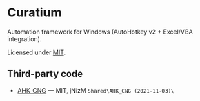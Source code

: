 # Curatium
Automation framework for Windows (AutoHotkey v2 + Excel/VBA integration).

Licensed under [MIT](LICENSE).

## Third-party code
- [AHK_CNG](https://github.com/jNizM/AHK_CNG/) — MIT, jNizM `Shared\AHK_CNG (2021-11-03)\`
